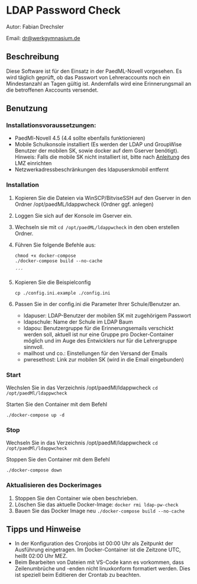 # LDAP Password Check

Autor: Fabian Drechsler

Email: [dr@werkgymnasium.de](mailto:dr@werkgymnasium.de)

## Beschreibung
Diese Software ist für den Einsatz in der PaedML-Novell vorgesehen.
Es wird täglich geprüft, ob das Passwort von Lehreraccounts noch ein Mindestanzahl an Tagen gültig ist.
Andernfalls wird eine Erinnerungsmail an die betroffenen Axccounts versendet.

## Benutzung
### Installationsvoraussetzungen:
* PaedMl-Novell 4.5 (4.4 sollte ebenfalls funktionieren)
* Mobile Schulkonsole installiert (Es werden der LDAP und GroupWise Benutzer der mobilen SK, sowie docker auf dem Gserver benötigt).
Hinweis: Falls die mobile SK nicht installiert ist, bitte nach [Anleitung](https://www.lmz-bw.de/index.php?eID=dumpFile&t=f&f=31991&token=d4f2caeef57b533b72d72409f248dbccd2eff8c7) des LMZ einrichten 
* Netzwerkadressbeschränkungen des ldapuserskmobil entfernt

### Installation
1. Kopieren Sie die Dateien via WinSCP/BitviseSSH auf den Gserver in den Ordner /opt/paedML/ldappwcheck (Ordner ggf. anlegen)
1. Loggen Sie sich auf der Konsole im Gserver ein.
1. Wechseln sie mit `cd /opt/paedML/ldappwcheck` in den oben erstellen Ordner.
1. Führen Sie folgende Befehle aus:
    ```
    chmod +x docker-compose
    ./docker-compose build --no-cache

    ´´´
1. Kopieren Sie die Beispielconfig

    `cp ./config.ini.example ./config.ini`

1. Passen Sie in der config.ini die Parameter Ihrer Schule/Benutzer an.
    * ldapuser: LDAP-Benutzer der mobilen SK mit zugehörigem Passwort
    * ldapschule: Name der Schule im LDAP Baum
    * ldapou: Benutzergruppe für die Erinnerungsemails verschickt werden soll, aktuell ist nur eine Gruppe pro Docker-Container möglich und im Auge des Entwicklers nur für die Lehrergruppe sinnvoll.
    * mailhost und co.: Einstellungen für den Versand der Emails
    * pwresethost: Link zur mobilen SK (wird in die Email eingebunden)

### Start
Wechslen Sie in das Verzeichnis /opt/paedMl/ldappwcheck `cd /opt/paedMl/ldappwcheck`

Starten Sie den Container mit dem Befehl

    ./docker-compose up -d

### Stop 
Wechseln Sie in das Verzeichnis /opt/paedMl/ldappwcheck `cd /opt/paedMl/ldappwcheck`

Stoppen Sie den Container mit dem Befehl

    ./docker-compose down
    
### Aktualisieren des Dockerimages
1. Stoppen Sie den Container wie oben beschrieben.
1. Löschen Sie das aktuelle Docker-Image:
    `docker rmi ldap-pw-check`
1. Bauen Sie das Docker Image neu 
    `./docker-compose build --no-cache`


## Tipps und Hinweise
- In der Konfiguration des Cronjobs ist 00:00 Uhr als Zeitpunkt der Ausführung eingetragen. Im Docker-Container ist die Zeitzone UTC, heißt 02:00 Uhr MEZ.
- Beim Bearbeiten von Dateien mit VS-Code kann es vorkommen, dass Zeilenumbrüche und -enden nicht linuxkonform formatiert werden. Dies ist speziell beim Editieren der Crontab zu beachten.